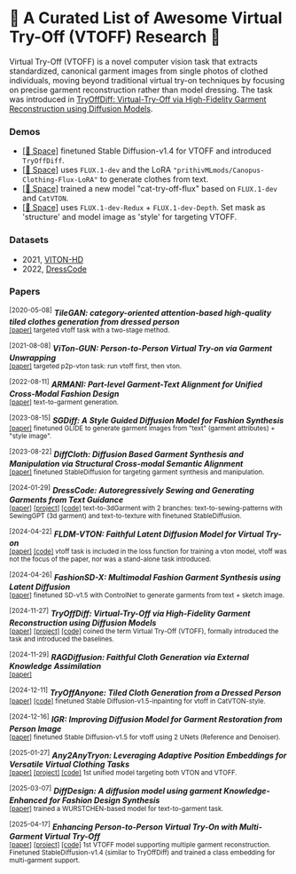 # 🌟 A Curated List of Awesome Virtual Try-Off (VTOFF) Research 🌟

Virtual Try-Off (VTOFF) is a novel computer vision task that extracts standardized, canonical garment images from single photos of clothed individuals, moving beyond traditional virtual try-on techniques by focusing on precise garment reconstruction rather than model dressing. The task was introduced in [TryOffDiff: Virtual-Try-Off via High-Fidelity Garment Reconstruction using Diffusion Models](https://rizavelioglu.github.io/tryoffdiff).


### Demos
- [[🤗 Space]](https://huggingface.co/spaces/rizavelioglu/tryoffdiff) finetuned Stable Diffusion-v1.4 for VTOFF and introduced `TryOffDiff`.
- [[🤗 Space]](https://huggingface.co/spaces/ginipick/FitGen) uses `FLUX.1-dev` and the LoRA `"prithivMLmods/Canopus-Clothing-Flux-LoRA"` to generate clothes from text.
- [[🤗 Space]](https://huggingface.co/spaces/xiaozaa/cat-try-off-flux) trained a new model "cat-try-off-flux" based on `FLUX.1-dev` and `CatVTON`.
- [[🤗 Space]](https://huggingface.co/spaces/multimodalart/flux-style-shaping) uses `FLUX.1-dev-Redux` + `FLUX.1-dev-Depth`. Set mask as 'structure' and model image as 'style' for targeting VTOFF.


### Datasets
- 2021, [VITON-HD](https://paperswithcode.com/dataset/viton-hd)
- 2022, [DressCode](https://paperswithcode.com/dataset/dress-code)


### Papers
<sup>[2020-05-08]</sup> 
***TileGAN: category-oriented attention-based high-quality tiled clothes generation from dressed person***\
<sup>
  [[paper]](https://yuan-gao.net/pdf/NCA2020%20-%20TileGAN.pdf) 
  targeted vtoff task with a two-stage method.
</sup>

<sup>[2021-08-08]</sup> 
***ViTon-GUN: Person-to-Person Virtual Try-on via Garment Unwrapping***\
<sup>
  [[paper]](https://ieeexplore.ieee.org/abstract/document/10944549) 
  targeted p2p-vton task: run vtoff first, then vton.
</sup>

<sup>[2022-08-11]</sup> 
***ARMANI: Part-level Garment-Text Alignment for Unified Cross-Modal Fashion Design***\
<sup>
  [[paper]](https://arxiv.org/abs/2208.05621) 
  text-to-garment generation.
</sup>

<sup>[2023-08-15]</sup> 
***SGDiff: A Style Guided Diffusion Model for Fashion Synthesis***\
<sup>
  [[paper]](https://arxiv.org/abs/2308.07605)
  finetuned GLIDE to generate garment images from "text" (garment attributes) + "style image".
</sup>

<sup>[2023-08-22]</sup> 
***DiffCloth: Diffusion Based Garment Synthesis and Manipulation via Structural Cross-modal Semantic Alignment***\
<sup>
  [[paper]](https://arxiv.org/abs/2308.11206) 
  finetuned StableDiffusion for targeting garment synthesis and manipulation.
</sup>

<sup>[2024-01-29]</sup> 
***DressCode: Autoregressively Sewing and Generating Garments from Text Guidance***\
<sup>
  [[paper]](https://arxiv.org/abs/2401.16465)
  [[project]](https://ihe-kaii.github.io/DressCode/)
  [[code]](https://github.com/IHe-KaiI/DressCode)
  text-to-3dGarment with 2 branches: text-to-sewing-patterns with SewingGPT (3d garment) and text-to-texture with finetuned StableDiffusion.
</sup>

<sup>[2024-04-22]</sup>
***FLDM-VTON: Faithful Latent Diffusion Model for Virtual Try-on***\
<sup>
  [[paper]](https://arxiv.org/abs/2404.14162) 
  [[code]](https://github.com/xiangji-ai/fldm-vton) 
  vtoff task is included in the loss function for training a vton model, vtoff was not the focus of the paper, nor was a stand-alone task introduced.
</sup>

<sup>[2024-04-26]</sup>
***FashionSD-X: Multimodal Fashion Garment Synthesis using Latent Diffusion***\
<sup>
  [[paper]](https://arxiv.org/abs/2404.18591v1)
  finetuned SD-v1.5 with ControlNet to generate garments from text + sketch image.
</sup>

<sup>[2024-11-27]</sup>
***TryOffDiff: Virtual-Try-Off via High-Fidelity Garment Reconstruction using Diffusion Models***\
<sup>
  [[paper]](https://huggingface.co/papers/2411.18350)
  [[project]](https://rizavelioglu.github.io/tryoffdiff)
  [[code]](https://github.com/rizavelioglu/tryoffdiff/)
  coined the term Virtual Try-Off (VTOFF), formally introduced the task and introduced the baselines.
</sup>

<sup>[2024-11-29]</sup>
***RAGDiffusion: Faithful Cloth Generation via External Knowledge Assimilation***\
<sup>
  [[paper]](https://arxiv.org/abs/2411.19528)
</sup>

<sup>[2024-12-11]</sup>
***TryOffAnyone: Tiled Cloth Generation from a Dressed Person***\
<sup>
  [[paper]](https://arxiv.org/abs/2412.08573)
  [[code]](https://github.com/ixarchakos/try-off-anyone)
  finetuned Stable Diffusion-v1.5-inpainting for vtoff in CatVTON-style.
</sup>

<sup>[2024-12-16]</sup>
***IGR: Improving Diffusion Model for Garment Restoration from Person Image***\
<sup>
  [[paper]](https://arxiv.org/abs/2412.11513)
  finetuned Stable Diffusion-v1.5 for vtoff using 2 UNets (Reference and Denoiser).
</sup>

<sup>[2025-01-27]</sup>
***Any2AnyTryon: Leveraging Adaptive Position Embeddings for Versatile Virtual Clothing Tasks***\
<sup>
  [[paper]](https://arxiv.org/abs/2501.15891)
  [[project]](https://logn-2024.github.io/Any2anyTryonProjectPage/)
  [[code]](https://github.com/logn-2024/Any2anyTryon)
  1st unified model targeting both VTON and VTOFF. 
</sup>

<sup>[2025-03-07]</sup>
***DiffDesign: A diffusion model using garment Knowledge-Enhanced for Fashion Design Synthesis***\
<sup>
  [[paper]](https://ieeexplore.ieee.org/document/10889966)
  trained a WURSTCHEN-based model for text-to-garment task.
</sup>

<sup>[2025-04-17]</sup>
***Enhancing Person-to-Person Virtual Try-On with Multi-Garment Virtual Try-Off***\
<sup>
  [[paper]](https://arxiv.org/abs/2504.13078)
  [[project]](https://rizavelioglu.github.io/tryoffdiff)
  [[code]](https://github.com/rizavelioglu/tryoffdiff/)
  1st VTOFF model supporting multiple garment reconstruction. Finetuned StableDiffusion-v1.4 (similar to TryOffDiff) and trained a class embedding for multi-garment support.
</sup>
